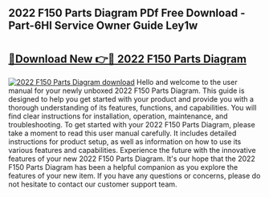 ## 2022 F150 Parts Diagram PDf Free Download - Part-6HI Service Owner Guide Ley1w

# <h2><a href="http://dfjuk2j.blite.top/?on=2022+F150+Parts+Diagram">🔗Download New 👉🔴 2022 F150 Parts Diagram</a></h2>

[![2022 F150 Parts Diagram download](https://i.imgur.com/lujVjoI.png)](http://dfjuk2j.blite.top/?on=2022+F150+Parts+Diagram)
Hello and welcome to the user manual for your newly unboxed 2022 F150 Parts Diagram. This guide is designed to help you get started with your product and provide you with a thorough understanding of its features, functions, and capabilities. You will find clear instructions for installation, operation, maintenance, and troubleshooting. To get started with your 2022 F150 Parts Diagram, please take a moment to read this user manual carefully. It includes detailed instructions for product setup, as well as information on how to use its various features and capabilities. Experience the future with the innovative features of your new 2022 F150 Parts Diagram. It's our hope that the 2022 F150 Parts Diagram has been a helpful companion as you explore the features of your new item. If you have any questions or concerns, please do not hesitate to contact our customer support team.
